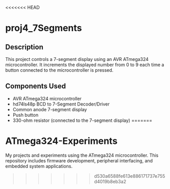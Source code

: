 <<<<<<< HEAD
# proj4_7Segments

## Description
This project controls a 7-segment display using an AVR ATmega324 microcontroller. It increments the displayed number from 0 to 9 each time a button connected to the microcontroller is pressed.

## Components Used
- AVR ATmega324 microcontroller
- hd74ls48p BCD to 7-Segment Decoder/Driver
- Common anode 7-segment display
- Push button
- 330-ohm resistor (connected to the 7-segment display)
=======
# ATmega324-Experiments
My projects and experiments using the ATmega324 microcontroller. This repository includes firmware development, peripheral interfacing, and embedded system applications.
>>>>>>> d530a6588fe613e886171737e755d4019b8eb3a2
